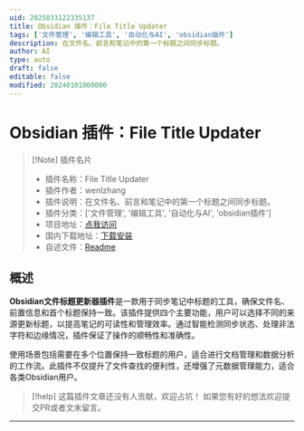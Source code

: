 ```yaml
---
uid: 2025033122335137
title: Obsidian 插件：File Title Updater
tags: ['文件管理', '编辑工具', '自动化与AI', 'obsidian插件']
description: 在文件名、前言和笔记中的第一个标题之间同步标题。
author: AI
type: auto
draft: false
editable: false
modified: 20240101000000
---
```


# Obsidian 插件：File Title Updater

> [!Note] 插件名片
> - 插件名称：File Title Updater
> - 插件作者：wenlzhang
> - 插件说明：在文件名、前言和笔记中的第一个标题之间同步标题。
> - 插件分类：['文件管理', '编辑工具', '自动化与AI', 'obsidian插件']
> - 项目地址：[点我访问](https://github.com/wenlzhang/obsidian-file-title-updater)
> - 国内下载地址：[下载安装](https://pkmer.cn/products/plugin/pluginMarket/?file-title-updater)
> - 自述文件：[Readme](https://ghproxy.net/https://raw.githubusercontent.com/wenlzhang/obsidian-file-title-updater/main/README.md)



## 概述

**Obsidian文件标题更新器插件**是一款用于同步笔记中标题的工具，确保文件名、前置信息和首个标题保持一致。该插件提供四个主要功能，用户可以选择不同的来源更新标题，以提高笔记的可读性和管理效率。通过智能检测同步状态、处理非法字符和边缘情况，插件保证了操作的顺畅性和准确性。

使用场景包括需要在多个位置保持一致标题的用户，适合进行文档管理和数据分析的工作流。此插件不仅提升了文件查找的便利性，还增强了元数据管理能力，适合各类Obsidian用户。


> [!help] 
> 这篇插件文章还没有人贡献，欢迎占坑！
> 如果您有好的想法欢迎提交PR或者文末留言。
> 

---



